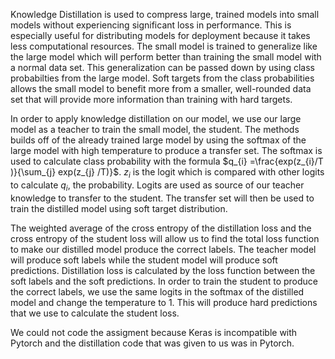 Knowledge Distillation is used to compress large, trained models into small models without experiencing significant loss in performance. This is especially useful for distributing models for deployment because it takes less computational resources. The small model is trained to generalize like the large model which will perform better than training the small model with a normal data set. This generalization can be passed down by using class probabilties from the large model. Soft targets from the class probabilities allows the small model to benefit more from a smaller, well-rounded data set that will provide more information than training with hard targets.

In order to apply knowledge distillation on our model, we use our large model as a teacher to train the small model, the student. The methods builds off of the already trained large model by using the softmax of the large model with high temperature to produce a transfer set. The softmax is used to calculate class probability with the formula $q_{i} =\frac{exp(z_{i}/T )}{\sum_{j} exp(z_{j} /T)}$. $z_{i}$ is the logit which is compared with other logits to calculate $q_{i}$, the probability. Logits are used as source of our teacher knowledge to transfer to the student. The transfer set will then be used to train the distilled model using soft target distribution.

The weighted average of the cross entropy of the distillation loss and the cross entropy of the student loss will allow us to find the total loss function to make our distilled model produce the correct labels. The teacher model will produce soft labels while the student model will produce soft predictions. Distillation loss is calculated by the loss function between the soft labels and the soft predictions. In order to train the student to produce the correct labels, we use the same logits in the softmax of the distilled model and change the temperature to 1. This will produce hard predictions that we use to calculate the student loss.

We could not code the assigment because Keras is incompatible with Pytorch and the distillation code that was given to us was in Pytorch. 
